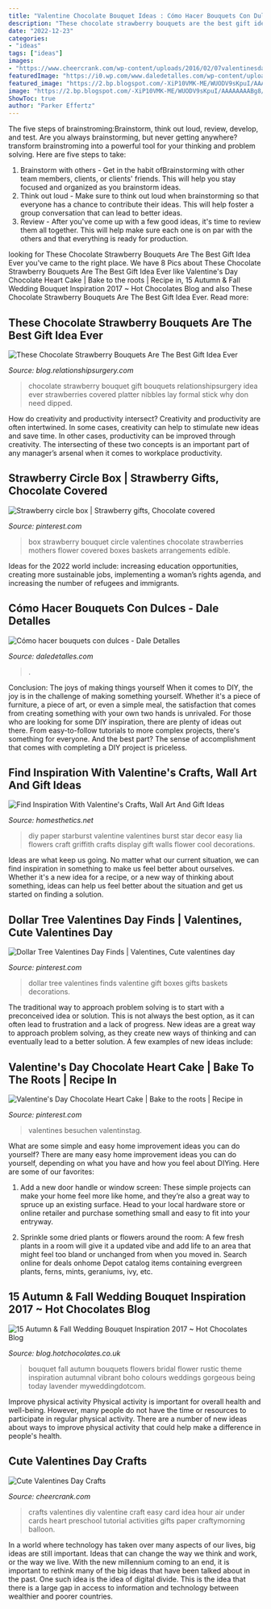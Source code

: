 ```yaml
---
title: "Valentine Chocolate Bouquet Ideas : Cómo Hacer Bouquets Con Dulces"
description: "These chocolate strawberry bouquets are the best gift idea ever"
date: "2022-12-23"
categories:
- "ideas"
tags: ["ideas"]
images:
- "https://www.cheercrank.com/wp-content/uploads/2016/02/07valentinesdaycrafts.jpg"
featuredImage: "https://i0.wp.com/www.daledetalles.com/wp-content/uploads/2017/02/bouquet-con-dulces9.jpg"
featured_image: "https://2.bp.blogspot.com/-XiP10VMK-ME/WUODV9sKpuI/AAAAAAAABg8/hu_GCqQWIa0OE6IMpyOy64bMKNj7OgaYACLcBGAs/s1600/Autumn_Fall_Wedding_Bouquet_ideas_7.jpg"
image: "https://2.bp.blogspot.com/-XiP10VMK-ME/WUODV9sKpuI/AAAAAAAABg8/hu_GCqQWIa0OE6IMpyOy64bMKNj7OgaYACLcBGAs/s1600/Autumn_Fall_Wedding_Bouquet_ideas_7.jpg"
ShowToc: true
author: "Parker Effertz"
---
```



The five steps of brainstroming:Brainstorm, think out loud, review, develop, and test.
Are you always brainstorming, but never getting anywhere? transform brainstroming into a powerful tool for your thinking and problem solving. Here are five steps to take: 
1. Brainstorm with others - Get in the habit ofBrainstorming with other team members, clients, or clients' friends. This will help you stay focused and organized as you brainstorm ideas. 
2. Think out loud - Make sure to think out loud when brainstorming so that everyone has a chance to contribute their ideas. This will help foster a group conversation that can lead to better ideas. 
3. Review - After you've come up with a few good ideas, it's time to review them all together. This will help make sure each one is on par with the others and that everything is ready for production. 

	

		
looking for These Chocolate Strawberry Bouquets Are The Best Gift Idea Ever you've came to the right place. We have 8 Pics about These Chocolate Strawberry Bouquets Are The Best Gift Idea Ever like Valentine&#039;s Day Chocolate Heart Cake | Bake to the roots | Recipe in, 15 Autumn &amp; Fall Wedding Bouquet Inspiration 2017 ~ Hot Chocolates Blog and also These Chocolate Strawberry Bouquets Are The Best Gift Idea Ever. Read more:
		
    
## These Chocolate Strawberry Bouquets Are The Best Gift Idea Ever

<img loading=lazy src="http://blog.relationshipsurgery.com/wp-content/uploads/2014/09/10644778_887465404627375_5774124243006431972_o.jpg" onerror="this.onerror=null;this.src='https://tse4.mm.bing.net/th?id=OIP.vS9XsNT5WI-1YsY5-n05IQHaL9&amp;pid=15.1';" alt="These Chocolate Strawberry Bouquets Are The Best Gift Idea Ever">

_Source: blog.relationshipsurgery.com_

>chocolate strawberry bouquet gift bouquets relationshipsurgery idea ever strawberries covered platter nibbles lay formal stick why don need dipped. 

	

How do creativity and productivity intersect?
Creativity and productivity are often intertwined. In some cases, creativity can help to stimulate new ideas and save time. In other cases, productivity can be improved through creativity. The intersecting of these two concepts is an important part of any manager’s arsenal when it comes to workplace productivity.

    
## Strawberry Circle Box | Strawberry Gifts, Chocolate Covered

<img loading=lazy src="https://i.pinimg.com/736x/67/19/20/6719202400f861be182f1b0ecb3bd536.jpg" onerror="this.onerror=null;this.src='https://tse1.mm.bing.net/th?id=OIP.PEgy5cND4mDMai2RG8OKLQHaJ3&amp;pid=15.1';" alt="Strawberry circle box | Strawberry gifts, Chocolate covered">

_Source: pinterest.com_

>box strawberry bouquet circle valentines chocolate strawberries mothers flower covered boxes baskets arrangements edible. 

	

Ideas for the 2022 world include: increasing education opportunities, creating more sustainable jobs, implementing a woman’s rights agenda, and increasing the number of refugees and immigrants.

    
## Cómo Hacer Bouquets Con Dulces - Dale Detalles

<img loading=lazy src="https://i0.wp.com/www.daledetalles.com/wp-content/uploads/2017/02/bouquet-con-dulces9.jpg" onerror="this.onerror=null;this.src='https://tse3.mm.bing.net/th?id=OIP.PZ0N9WgdFDRrcA_PURyt7wHaMY&amp;pid=15.1';" alt="Cómo hacer bouquets con dulces - Dale Detalles">

_Source: daledetalles.com_

>. 

	

Conclusion: The joys of making things yourself
When it comes to DIY, the joy is in the challenge of making something yourself. Whether it's a piece of furniture, a piece of art, or even a simple meal, the satisfaction that comes from creating something with your own two hands is unrivaled.
For those who are looking for some DIY inspiration, there are plenty of ideas out there. From easy-to-follow tutorials to more complex projects, there's something for everyone. And the best part? The sense of accomplishment that comes with completing a DIY project is priceless.

    
## Find Inspiration With Valentine&#039;s Crafts, Wall Art And Gift Ideas

<img loading=lazy src="https://cdn.homesthetics.net/wp-content/uploads/2015/01/Find-Inspiration-With-Valentines-Wall-Art-And-Gift-Ideas-homesthetics.net-95.jpg" onerror="this.onerror=null;this.src='https://tse2.mm.bing.net/th?id=OIP.qUYGjd7wnmKux3aY7MKuNQHaLM&amp;pid=15.1';" alt="Find Inspiration With Valentine&#039;s Crafts, Wall Art And Gift Ideas">

_Source: homesthetics.net_

>diy paper starburst valentine valentines burst star decor easy lia flowers craft griffith crafts display gift walls flower cool decorations. 

	

Ideas are what keep us going. No matter what our current situation, we can find inspiration in something to make us feel better about ourselves. Whether it's a new idea for a recipe, or a new way of thinking about something, ideas can help us feel better about the situation and get us started on finding a solution.

    
## Dollar Tree Valentines Day Finds | Valentines, Cute Valentines Day

<img loading=lazy src="https://i.pinimg.com/736x/0f/fd/1b/0ffd1bd86b3522863136e70ec7f2b902.jpg" onerror="this.onerror=null;this.src='https://tse2.mm.bing.net/th?id=OIP.OrDHFQbbIGXMoUGqFBqv-wHaLG&amp;pid=15.1';" alt="Dollar Tree Valentines Day Finds | Valentines, Cute valentines day">

_Source: pinterest.com_

>dollar tree valentines finds valentine gift boxes gifts baskets decorations. 

	

The traditional way to approach problem solving is to start with a preconceived idea or solution. This is not always the best option, as it can often lead to frustration and a lack of progress. New ideas are a great way to approach problem solving, as they create new ways of thinking and can eventually lead to a better solution. A few examples of new ideas include:

    
## Valentine&#039;s Day Chocolate Heart Cake | Bake To The Roots | Recipe In

<img loading=lazy src="https://i.pinimg.com/736x/4a/bc/c3/4abcc3ecbb9919e4c427d552ad5fe2f5.jpg" onerror="this.onerror=null;this.src='https://tse1.mm.bing.net/th?id=OIP.WbbBeB23ulrBhC9CROY57AHaLH&amp;pid=15.1';" alt="Valentine&#039;s Day Chocolate Heart Cake | Bake to the roots | Recipe in">

_Source: pinterest.com_

>valentines besuchen valentinstag. 

	

What are some simple and easy home improvement ideas you can do yourself?
There are many easy home improvement ideas you can do yourself, depending on what you have and how you feel about DIYing. Here are some of our favorites:
1. Add a new door handle or window screen: These simple projects can make your home feel more like home, and they’re also a great way to spruce up an existing surface. Head to your local hardware store or online retailer and purchase something small and easy to fit into your entryway.

2. Sprinkle some dried plants or flowers around the room: A few fresh plants in a room will give it a updated vibe and add life to an area that might feel too bland or unchanged from when you moved in. Search online for deals onhome Depot catalog items containing evergreen plants, ferns, mints, geraniums, ivy, etc.

    
## 15 Autumn &amp; Fall Wedding Bouquet Inspiration 2017 ~ Hot Chocolates Blog

<img loading=lazy src="https://2.bp.blogspot.com/-XiP10VMK-ME/WUODV9sKpuI/AAAAAAAABg8/hu_GCqQWIa0OE6IMpyOy64bMKNj7OgaYACLcBGAs/s1600/Autumn_Fall_Wedding_Bouquet_ideas_7.jpg" onerror="this.onerror=null;this.src='https://tse4.mm.bing.net/th?id=OIP.-7ImyRHnKO-P1kL7tFPAuQHaLH&amp;pid=15.1';" alt="15 Autumn &amp; Fall Wedding Bouquet Inspiration 2017 ~ Hot Chocolates Blog">

_Source: blog.hotchocolates.co.uk_

>bouquet fall autumn bouquets flowers bridal flower rustic theme inspiration autumnal vibrant boho colours weddings gorgeous being today lavender myweddingdotcom. 

	

Improve physical activity
Physical activity is important for overall health and well-being. However, many people do not have the time or resources to participate in regular physical activity. There are a number of new ideas about ways to improve physical activity that could help make a difference in people's health.

    
## Cute Valentines Day Crafts

<img loading=lazy src="https://www.cheercrank.com/wp-content/uploads/2016/02/07valentinesdaycrafts.jpg" onerror="this.onerror=null;this.src='https://tse4.mm.bing.net/th?id=OIP.7yPt6sQCdnGsrjlCa4ZUSQHaN9&amp;pid=15.1';" alt="Cute Valentines Day Crafts">

_Source: cheercrank.com_

>crafts valentines diy valentine craft easy card idea hour air under cards heart preschool tutorial activities gifts paper craftymorning balloon. 

	

In a world where technology has taken over many aspects of our lives, big ideas are still important. Ideas that can change the way we think and work, or the way we live. With the new millennium coming to an end, it is important to rethink many of the big ideas that have been talked about in the past. One such idea is the idea of digital divide. This is the idea that there is a large gap in access to information and technology between wealthier and poorer countries.

